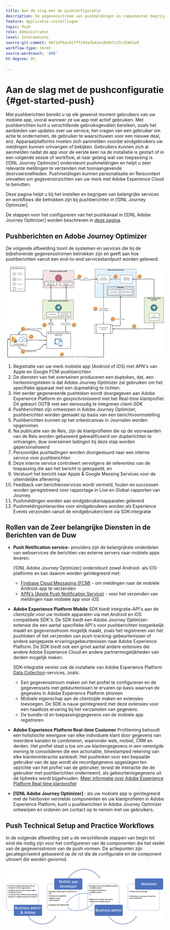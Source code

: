 ```yaml
---
title: Aan de slag met de pushconfiguratie
description: De gegevensstroom van pushmeldingen en componenten begrijpen
feature: Applicatie-instellingen
topic: Push
role: Administrator
level: Intermediate
source-git-commit: 9872df0ac91fff249a7b41ecd99b7c25c25463a9
workflow-type: tm+mt
source-wordcount: '808'
ht-degree: 0%

---
```


# Aan de slag met de pushconfiguratie {#get-started-push}

Met pushberichten bereikt u op elk gewenst moment gebruikers van uw mobiele app, vooral wanneer ze uw app niet actief gebruiken. Met pushberichten kunt u verschillende gebruiksgevallen bereiken, zoals het aanbieden van updates over uw service, het vragen van een gebruiker om actie te ondernemen, de gebruiker te waarschuwen voor een nieuwe deal, enz. Apparaatplatforms moeten zich aanmelden voordat eindgebruikers uw meldingen kunnen ontvangen of bekijken. Gebruikers kunnen zich al aanmelden nadat de app voor de eerste keer na de installatie is gestart of in een volgende sessie of workflow, al naar gelang wat van toepassing is. [!DNL Journey Optimizer] ondersteunt pushmeldingen en helpt u zeer relevante meldingen te verzenden met toonaangevende doorvoersnelheden. Pushmeldingen kunnen personalisatie en Reiscontext omvatten om gegevensinzichten van uw merk met Adobe Experience Cloud te benutten.

Deze pagina helpt u bij het instellen en begrijpen van belangrijke services en workflows die betrokken zijn bij pushberichten in [!DNL Journey Optimizer].

De stappen voor het configureren van het pushkanaal in [!DNL Adobe Journey Optimizer] worden beschreven in [deze pagina](push-configuration.md).

## Pushberichten en Adobe Journey Optimizer

De volgende afbeelding toont de systemen en services die bij de bijbehorende gegevensstromen betrokken zijn en geeft aan hoe pushberichten vanuit een end-to-end servicestandpunt worden geleverd.

![](assets/push-flow.png)

1. Registratie van uw merk mobiele app (Android of iOS) met APN&#39;s van Apple en Google FCM-pushberichten
1. De diensten van het overseinen produceren een duptoken, dat, een herkenningsteken is dat Adobe Journey Optimizer zal gebruiken om het specifieke apparaat met een dupmelding te richten.
1. Het eerder gegenereerde pushtoken wordt doorgegeven aan Adobe Experience Platform en gesynchroniseerd met het Real-time klantprofiel. Dit gebeurt OOTB met een eenvoudig te integreren client-SDK
1. Pushberichten zijn ontworpen in Adobe Journey Optimizer, pushberichten worden gemaakt op basis van een berichtvoorinstelling
1. Pushberichten kunnen op het orkestcanvas in Journalen worden opgenomen
1. Na publicatie van de Reis, zijn de klantprofielen die op de voorwaarden van de Reis worden gebaseerd gekwalificeerd om dupberichten te ontvangen, duw overseinen ladingen bij deze stap worden gepersonaliseerd
1. Persoonlijke pushladingen worden doorgestuurd naar een interne service voor pushberichten
1. Deze interne service controleert vervolgens de referenties van de toepassing die aan het bericht is gekoppeld, en
1. Verstuurt het bericht naar Apple &amp; Google Messing Services voor de uiteindelijke aflevering
1. Feedback van berichtenservices wordt vermeld, fouten en successen worden geregistreerd voor rapportage in Live en Global-rapporten van Journey
1. Pushmeldingen worden aan eindgebruikersapparaten geleverd
1. Pushmeldingsinteracties voor eindgebruikers worden als Experience Events verzonden vanuit de eindgebruikerclient via SDK-integratie

## Rollen van de Zeer belangrijke Diensten in de Berichten van de Duw

* **Push Notification service-** providers zijn de belangrijkste onderdelen van webservices die berichten van externe servers naar mobiele apps leveren.

   [!DNL Adobe Journey Optimizer]  ondersteunt zowel Android- als iOS-platforms en kan daarom worden geïntegreerd met:
   * [Firebase Cloud Messaging (FCM)](https://firebase.google.com/docs/cloud-messaging)  - om meldingen naar de mobiele Android-app te verzenden
   * [APN&#39;s (Apple Push Notification Service)](https://developer.apple.com/library/archive/documentation/NetworkingInternet/Conceptual/RemoteNotificationsPG/APNSOverview.html)  - voor het verzenden van meldingen naar mobiele app voor iOS

* **Adobe Experience Platform Mobile** SDK biedt integratie-API&#39;s aan de clientzijde voor uw mobiele apparaten via met Android en iOS compatibele SDK&#39;s. De SDK biedt een Adobe Journey Optimizer-extensie die een aantal specifieke API&#39;s voor pushberichten toegankelijk maakt en gegevensstroom mogelijk maakt, zoals het registreren van het pushtoken of het verzenden van push-tracking-gebeurtenissen of andere aangepaste ervaringsgebeurtenissen naar Adobe Experience Platform. De SDK biedt ook een groot aantal andere extensies die andere Adobe Experience Cloud en andere partnermogelijkheden van derden mogelijk maken.

   SDK-integratie vereist ook de installatie van Adobe Experience Platform [Data Collection](https://experienceleague.adobe.com/docs/launch/using/home.html)-services, zoals:

   * Een gegevensstroom maken om het profiel te configureren en de gegevenssets met gebeurtenissen te ervaren op basis waarvan de gegevens in Adobe Experience Platform stromen
   * Mobiele eigenschap aan de clientzijde maken en extensies toevoegen. De SDK is nauw geïntegreerd met deze extensies voor een naadloze ervaring bij het verzamelen van gegevens.
   * De bundle-id en toepassingsgegevens van de mobiele app registreren

* **Adobe Experience Platform Real-time Customer**  Profileming behoudt een holistische weergave van elke individuele klant door gegevens van meerdere kanalen te combineren, waaronder web, mobiel, CRM en derden. Het profiel staat u toe om uw klantengegevens in een verenigde mening te consolideren die een actionable, timestamped rekening van elke klanteninteractie aanbiedt. Het pushtoken voor een bepaalde gebruiker van de app wordt als recordgegevens opgeslagen ten opzichte van het profiel van de gebruiker, terwijl de interactie die de gebruiker met pushberichten onderneemt, als gebeurtenisgegevens uit de tijdreeks wordt bijgehouden. [Meer informatie over Adobe Experience Platform Real-time klantprofiel](https://experienceleague.adobe.com/docs/experience-platform/profile/home.html)

* **[!DNL Adobe Journey Optimizer]** : als uw mobiele app is geïntegreerd met de hierboven vermelde componenten en uw klantprofielen in Adobe Experience Platform, kunt u pushberichten in Adobe Journey Optimizer ontwerpen en ordenen om contact op te nemen met uw gebruikers.

## Push Technical Setup and Practice Workflows

In de volgende afbeelding ziet u de verschillende stappen van begin tot eind die nodig zijn voor het configureren van de componenten die het skelet van de gegevensstroom van de push vormen. De actiepunten zijn gecategoriseerd gebaseerd op de rol die de configuratie en de component uitvoert die worden gevormd.

![](assets/user-flow.png)
